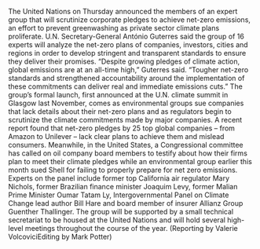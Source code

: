 The United Nations on Thursday announced the members of an expert group that will scrutinize corporate pledges to achieve net-zero emissions, an effort to prevent greenwashing as private sector climate plans proliferate.
U.N. Secretary-General António Guterres said the group of 16 experts will analyze the net-zero plans of companies, investors, cities and regions in order to develop stringent and transparent standards to ensure they deliver their promises.
“Despite growing pledges of climate action, global emissions are at an all-time high,” Guterres said. “Tougher net-zero standards and strengthened accountability around the implementation of these commitments can deliver real and immediate emissions cuts.”
The group’s formal launch, first announced at the U.N. climate summit in Glasgow last November, comes as environmental groups sue companies that lack details about their net-zero plans and as regulators begin to scrutinize the climate commitments made by major companies.
A recent report found that net-zero pledges by 25 top global companies – from Amazon to Unilever – lack clear plans to achieve them and mislead consumers.
Meanwhile, in the United States, a Congressional committee has called on oil company board members to testify about how their firms plan to meet their climate pledges while an environmental group earlier this month sued Shell for failing to properly prepare for net zero emissions.
Experts on the panel include former top California air regulator Mary Nichols, former Brazilian finance minister Joaquim Levy, former Malian Prime Minister Oumar Tatam Ly, Intergovernmental Panel on Climate Change lead author Bill Hare and board member of insurer Allianz Group Guenther Thallinger.
The group will be supported by a small technical secretariat to be housed at the United Nations and will hold several high-level meetings throughout the course of the year.
(Reporting by Valerie VolcoviciEditing by Mark Potter)